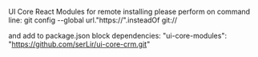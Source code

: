 UI Core React Modules
for remote installing please perform on command line: 
git config --global url."https://".insteadOf git://

and add to package.json
block dependencies:
"ui-core-modules": "https://github.com/serLir/ui-core-crm.git"
